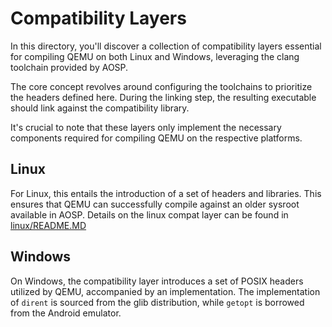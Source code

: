 # Compatibility Layers

In this directory, you'll discover a collection of compatibility layers essential for compiling QEMU on both Linux and Windows, leveraging the clang toolchain provided by AOSP.

The core concept revolves around configuring the toolchains to prioritize the headers defined here. During the linking step, the resulting executable should link against the compatibility library.

It's crucial to note that these layers only implement the necessary components required for compiling QEMU on the respective platforms.

## Linux

For Linux, this entails the introduction of a set of headers and libraries. This ensures that QEMU can successfully compile against an older sysroot available in AOSP. Details on the linux compat layer can be found in [linux/README.MD](linux/README.MD)

## Windows

On Windows, the compatibility layer introduces a set of POSIX headers utilized by QEMU, accompanied by an implementation. The implementation of `dirent` is sourced from the glib distribution, while `getopt` is borrowed from the Android emulator.

